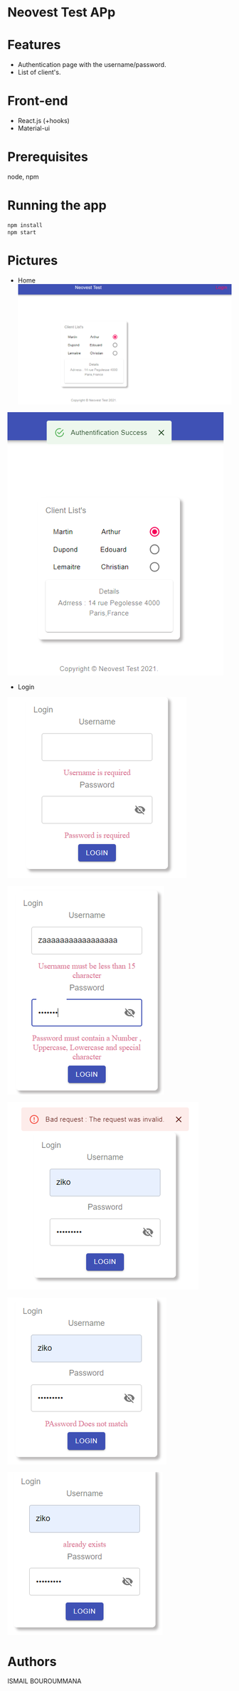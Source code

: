 # Neovest Test APp
  
# Features
  * Authentication page with the username/password.
  * List of client's.

# Front-end
  * React.js (+hooks)
  * Material-ui
# Prerequisites
  node, npm
# Running the app
```
npm install
npm start
```
# Pictures
* Home
![Home](src/images/home0.PNG)

![Home1](src/images/home.PNG)

* Login

![Gestion Error](/src/images/required.PNG)

![Gestion Error1](/src/images/gestion_Erreur.PNG)

![Gestion Error2](/src/images/gestion_Erreur_Back.PNG)

![Gestion Error3](/src/images/notmatch.PNG)

![Gestion Error4](/src/images/already_exist.PNG)

# Authors
ISMAIL BOUROUMMANA
